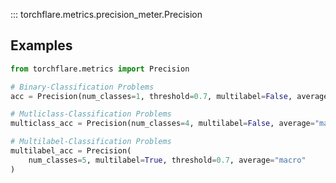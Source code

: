 ::: torchflare.metrics.precision_meter.Precision

## Examples

``` python
from torchflare.metrics import Precision

# Binary-Classification Problems
acc = Precision(num_classes=1, threshold=0.7, multilabel=False, average="macro")

# Mutliclass-Classification Problems
multiclass_acc = Precision(num_classes=4, multilabel=False, average="macro")

# Multilabel-Classification Problems
multilabel_acc = Precision(
    num_classes=5, multilabel=True, threshold=0.7, average="macro"
)
```
